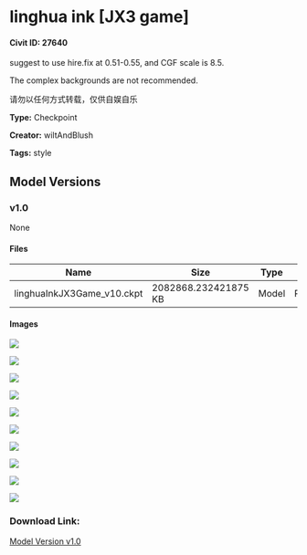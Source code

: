 # linghua ink [JX3 game]

#### Civit ID: 27640

<p>suggest to use hire.fix at 0.51-0.55, and CGF scale is 8.5.</p><p></p><p>The complex backgrounds are not recommended.</p><p></p><p>请勿以任何方式转载，仅供自娱自乐</p>

**Type:** Checkpoint

**Creator:** wiltAndBlush

**Tags:** style

## Model Versions

### v1.0

None

#### Files

| Name | Size | Type | Format | Download Url | AutoV1 | AutoV2 | SHA256 | CRC32 | BLAKE3 |
| --- | --- | --- | --- | --- | --- | --- | --- | --- | --- |
| linghuaInkJX3Game_v10.ckpt | 2082868.232421875 KB | Model | PickleTensor | https://civitai.com/api/download/models/33093 | B26FA739 | 0583789627 | 0583789627E13ADF3C4F6B20E4EB86ABA2F75BCDF6B0BCEBCF7C91FE48BDC32A | 08713A6E | ADB94CAF5AEC973B42852CBA8C1AB2633E4905AD3C38D9E3CDCC52FA76C88258 |

#### Images

<p><img src="https://image.civitai.com/xG1nkqKTMzGDvpLrqFT7WA/75aa9230-f859-4e9a-57cc-815b06111c00/width=450/376990.jpeg" /></p>

<p><img src="https://image.civitai.com/xG1nkqKTMzGDvpLrqFT7WA/da04797e-163f-488d-be41-16cc19ab1c00/width=450/376988.jpeg" /></p>

<p><img src="https://image.civitai.com/xG1nkqKTMzGDvpLrqFT7WA/cdb0ebb6-00d5-422f-fa3a-aec147b1c700/width=450/376987.jpeg" /></p>

<p><img src="https://image.civitai.com/xG1nkqKTMzGDvpLrqFT7WA/79b31e2f-9a12-4b81-5f2a-e2c083a93100/width=450/376986.jpeg" /></p>

<p><img src="https://image.civitai.com/xG1nkqKTMzGDvpLrqFT7WA/6d85c85a-a5a7-421f-059d-3a8af09ccb00/width=450/376985.jpeg" /></p>

<p><img src="https://image.civitai.com/xG1nkqKTMzGDvpLrqFT7WA/938c9d2b-5f85-4395-8baf-606e685dcc00/width=450/376984.jpeg" /></p>

<p><img src="https://image.civitai.com/xG1nkqKTMzGDvpLrqFT7WA/bfd744a1-bb26-49a5-85dc-6fdcd0bb9162/width=450/753197.jpeg" /></p>

<p><img src="https://image.civitai.com/xG1nkqKTMzGDvpLrqFT7WA/f89b0ded-cdd0-489d-9dc6-b2037c235b66/width=450/753193.jpeg" /></p>

<p><img src="https://image.civitai.com/xG1nkqKTMzGDvpLrqFT7WA/816f2da7-ea40-43fc-641a-14389fd41400/width=450/376983.jpeg" /></p>

<p><img src="https://image.civitai.com/xG1nkqKTMzGDvpLrqFT7WA/7d39f2cc-f0a6-4c01-9b21-1755fb085cbe/width=450/753169.jpeg" /></p>

### Download Link:

[Model Version v1.0](https://civitai.com/api/download/models/33093)

